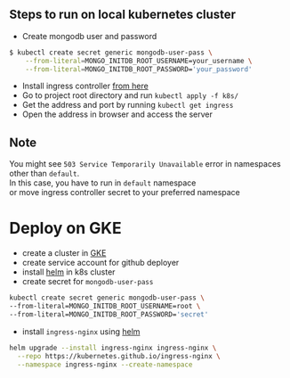 ## Steps to run on local kubernetes cluster
- Create mongodb user and password
```bash
$ kubectl create secret generic mongodb-user-pass \
    --from-literal=MONGO_INITDB_ROOT_USERNAME=your_username \
    --from-literal=MONGO_INITDB_ROOT_PASSWORD='your_password'
```
- Install ingress controller [from here](https://kubernetes.github.io/ingress-nginx/deploy/)
- Go to project root directory and run `kubectl apply -f k8s/`
- Get the address and port by running `kubectl get ingress`
- Open the address in browser and access the server
## Note 
You might see `503 Service Temporarily Unavailable` error in namespaces other than `default`. \
In this case, you have to run in `default` namespace  \
or move ingress controller secret to your preferred namespace 

# Deploy on GKE
- create a cluster in [GKE](https://console.cloud.google.com/)
- create service account for github deployer
- install [helm](https://helm.sh/docs/intro/install/#from-script) in k8s cluster
- create secret for `mongodb-user-pass`
```bash
kubectl create secret generic mongodb-user-pass \
--from-literal=MONGO_INITDB_ROOT_USERNAME=root \
--from-literal=MONGO_INITDB_ROOT_PASSWORD='secret' 
```
- install `ingress-nginx` using [helm](https://kubernetes.github.io/ingress-nginx/deploy/#using-helm)
```bash
helm upgrade --install ingress-nginx ingress-nginx \
  --repo https://kubernetes.github.io/ingress-nginx \
  --namespace ingress-nginx --create-namespace
```